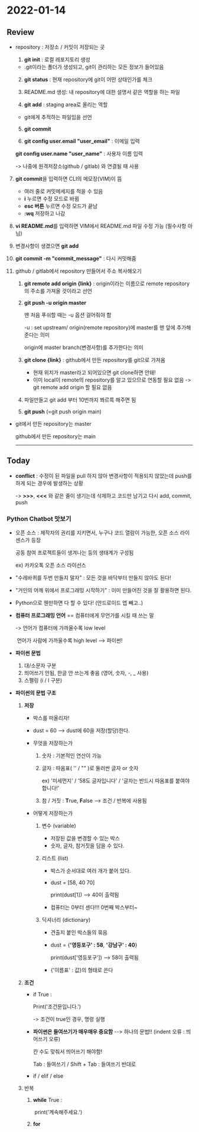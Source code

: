 # 2022-01-14

## Review

- repository : 저장소 / 커밋이 저장되는 곳

	1. **git init** : 로컬 레포지토리 생성

    - .git이라는 폴더가 생성되고, git이 관리하는 모든 정보가 들어있음

	2. **git status** : 현재 repository에 git이 어떤 상태인가를 체크

	3. README.md 생성: 내 repository에 대한 설명서 같은 역할을 하는 파일

	4. **git add** : staging area로 올리는 역할

    - git에게 추적하는 파일임을 선언

	5. **git commit** 

	6. **git config user.email "user_email"** : 이메일 입력

    **git config user.name "user_name"** : 사용자 이름 입력

    -> 나중에 원격저장소(github / gitlab) 와 연결될 때 사용

7. **git commit**을 입력하면 CLI의 메모장(VIM)이 뜸

   - 여러 줄로 커밋메세지를 적을 수 있음
   - **i** 누르면 수정 모드로 바뀜
   - **esc 버튼** 누르면 수정 모드가 끝남
   - **:wq** 저장하고 나감

8. **vi README.md**를 입력하면 VIM에서 README.md 파일 수정 가능 (필수사항 아님)

9. 변경사항이 생겼으면 **git add**

10. **git commit -m "commit_message"** : 다시 커밋해줌

11. github / gitlab에서 repository 만들어서 주소 복사해오기

    1. **git remote add origin {link}** : origin이라는 이름으로 remote repository의 주소를 가져올 것이라고 선언

    2. **git push -u origin master**

       맨 처음 푸쉬할 때는 -u 옵션 걸어줘야 함

       -u : set upstream/ origin(remote repository)에 master를 맨 앞에 추가해준다는 의미

       origin에 master branch(변경사항)를 추가한다는 의미

    1. **git clone {link}** : github에서 만든 repository를 git으로 가져옴
       - 현재 위치가 master라고 되어있으면 git clone하면 안돼!
       - 이미 local이 remote의 repository를 알고 있으므로 연동할 필요 없음 -> git remote add origin 할 필요 없음
    2. 파일만들고 git add 부터 10번까지 쫘르륵 해주면 됨
    3. **git push** (=git push origin main)

- git에서 만든 repository는 master

  github에서 만든 repository는 main

  

  ----

## Today

- **conflict** : 수정이 된 파일을 pull 하지 않아 변경사항이 적용되지 않았는데 push를 하게 되는 경우에 발생하는 상황

  -> **>>>**, **<<<** 와 같은 줄이 생기는데 삭제하고 코드만 남기고 다시 add, commit, push

### Python Chatbot 맛보기

- 오픈 소스 : 제작자의 권리를 지키면서, 누구나 코드 열람이 가능한, 오픈 소스 라이센스가 등장

  공동 참여 프로젝트들이 생겨나는 등의 생태계가 구성됨

  ex) 카카오톡 오픈 소스 라이선스

- "수레바퀴를 두번 만들지 말자" : 모든 것을 바닥부터 만들지 않아도 된다!
- "거인의 어깨 위에서 프로그래밍 시작하기" : 이미 만들어진 것을 잘 활용하면 된다.
- Python으로 웬만하면 다 할 수 있다! (안드로이드 앱 빼고..)

- **컴퓨터 프로그래밍 언어** == 컴퓨터에게 무언가를 시킬 때 쓰는 말

  -> 언어가 컴퓨터에 가까울수록 low level

  ​     언어가 사람에 가까울수록 high level --> 파이썬!

- **파이썬 문법**

  1. 대/소문자 구분
  2. 띄어쓰기 안됨, 한글 안 쓰는게 좋음 (영어, 숫자, -, _ 사용)
  3. 스펠링 (i / l 구분)

- **파이썬의 문법 구조**

  1. **저장**

     - 박스를 떠올리자!

     - dust = 60 --> dust에 60을 저장(할당)한다.

     - 무엇을 저장하는가

       1. 숫자 : 기본적인 연산이 가능

       2. 글자 : 따옴표( '' / "" )로 둘러싼 글자 or 숫자

          ex) '미세먼지' / '58도 글자입니다' / '글자는 반드시 따옴표를 붙여야 합니다!'

       3. 참 / 거짓 : **T**rue, **F**alse --> 조건 / 반복에 사용됨

     - 어떻게 저장하는가

       1. 변수 (variable)

          - 저장된 값을 변경할 수 있는 박스
          - 숫자, 글자, 참거짓을 담을 수 있다.

       2. 리스트 (list)

          - 박스가 순서대로 여러 개가 붙어 있다.

          - dust = [58, 40 70]

            print(dust[1]) --> 40이 출력됨

          - 컴퓨터는 0부터 센다!!! 0번째 박스부터~

       3. 딕셔너리 (dictionary)

          - 견출지 붙인 박스들의 묶음

          - dust = {**'영등포구' : 58**, **'강남구' : 40**}

            print(dust['영등포구']) --> 58이 출력됨

          - {'이름표' : 값}의 형태로 쓴다

  2. **조건**

     - if True : 

          Print('조건문입니다.')

       -> 조건이 true인 경우, 명령 실행

     - **파이썬은 들여쓰기가 매우매우 중요함** --> 하나의 문법!! (indent 오류 : 띄어쓰기 오류)

       칸 수도 맞춰서 띄어쓰기 해야함!

       Tab : 들여쓰기 / Shift + Tab : 들여쓰기 반대로

     - if / elif / else

  3. 반복

     1. **while** True :

        ​	print('계속해주세요.') 

     2. **for** 





